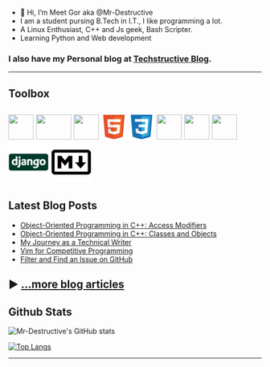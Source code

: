 - 👋 Hi, I’m Meet Gor aka @Mr-Destructive
- I am a student pursing B.Tech in I.T., I like programming a lot. 
- A Linux Enthusiast, C++ and Js geek, Bash Scripter. 
- Learning Python and Web development

### I also have my Personal blog at [Techstructive Blog](https://mr-destructive.github.io/techstructive-blog/).
---

## Toolbox
<img src="https://cdn.worldvectorlogo.com/logos/c.svg" width="50" height="50" /> <img src="https://cdn.worldvectorlogo.com/logos/bash-1.svg" width="70" height="50" />
<img src="https://cdn.worldvectorlogo.com/logos/logo-javascript.svg" width="50" height="50" />
<img src="https://github.com/devicons/devicon/blob/master/icons/html5/html5-original.svg" width="50" height="50" />
<img src="https://github.com/devicons/devicon/blob/master/icons/css3/css3-original.svg" width="50" height="50" />
<img src="https://cdn.worldvectorlogo.com/logos/python-5.svg" width="50" height="50" />
<img src="https://cdn.worldvectorlogo.com/logos/git-icon.svg" width="50" height="50" />
<img src="https://cdn.worldvectorlogo.com/logos/vim.svg" width="50" height="50" /> 
<img src="https://github.com/devicons/devicon/blob/master/icons/django/django-original.svg" width="80" height="80" />
<img src="https://github.com/devicons/devicon/blob/master/icons/markdown/markdown-original.svg" width="80" height="80" />
---
## Latest Blog Posts
<!-- BLOG-POST-LIST:START -->
- [Object-Oriented Programming in C++: Access Modifiers](https://mr-destructive.github.io//techstructive-blog/c++/object-oriented-programming/2021/09/18/OOP-in-Cpp-P2.html)
- [Object-Oriented Programming in C++: Classes and Objects](https://mr-destructive.github.io//techstructive-blog/c++/object-oriented-programming/2021/09/16/OOP-in-Cpp-P1.html)
- [My Journey as a Technical Writer](https://mr-destructive.github.io//techstructive-blog/2021/09/14/My-Journey.html)
- [Vim for Competitive Programming](https://mr-destructive.github.io//techstructive-blog/vim/comnpetitive-programming/2021/09/13/Vim-for-cp.html)
- [Filter and Find an Issue on GitHub](https://mr-destructive.github.io//techstructive-blog/github/open-source/2021/09/09/Find-Issues-GitHub.html)
<!-- BLOG-POST-LIST:END -->

▶ [...more blog articles](https://mr-destructive.github.io/techstructive-blog/)
---
## Github Stats

![Mr-Destructive's GitHub stats](https://github-readme-stats.vercel.app/api?username=Mr-Destructive&show_icons=true&theme=cobalt)


[![Top Langs](https://github-readme-stats.vercel.app/api/top-langs/?username=Mr-Destructive&layout=compact)](https://github.com/Mr-Destructive/github-readme-stats)


---
